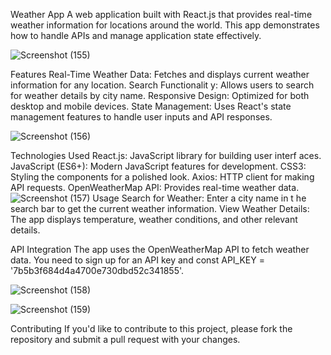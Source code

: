 Weather App
A web application built with React.js that provides real-time weather information for locations around the world. This app demonstrates how to handle APIs and manage application state effectively.

![Screenshot (155)](https://github.com/user-attachments/assets/14fcf5aa-e62b-47db-8c7e-42c360038b73)

Features
Real-Time Weather Data: Fetches and displays current weather information for any location.
Search Functionalit 
y: Allows users to search for weather details by city name.
Responsive Design: Optimized for both desktop and mobile devices.
State Management: Uses React's state management features to handle user inputs and API responses.

![Screenshot (156)](https://github.com/user-attachments/assets/54734134-e458-46a0-a3df-abd6d23c45b2)

Technologies Used
React.js: JavaScript library for building user interf 
aces.
JavaScript (ES6+): Modern JavaScript features for development.
CSS3: Styling the components for a polished look.
Axios: HTTP client for making API requests.
OpenWeatherMap API: Provides real-time weather data.
 ![Screenshot (157)](https://github.com/user-attachments/assets/36c97aa0-e26c-4c47-a53a-b1cb13b3af08)
Usage
Search for Weather: Enter a city name in t
he search bar to get the current weather information.
View Weather Details: The app displays temperature, weather conditions, and other relevant details.

API Integration
The app uses the OpenWeatherMap API to fetch weather data. You need to sign up for an API key and const API_KEY = '7b5b3f684d4a4700e730dbd52c341855'.


![Screenshot (158)](https://github.com/user-attachments/assets/83f3f254-cbe5-4c87-8ea6-cdee31e8711b)

![Screenshot (159)](https://github.com/user-attachments/assets/097967c2-99f0-4c9f-baab-406f032d9ee1)

Contributing
If you'd like to contribute to this project, please fork the repository and submit a pull request with your changes.
